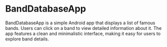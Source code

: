 # BandDatabaseApp
BandDatabaseApp is a simple Android app that displays a list of famous bands. Users can click on a band to view detailed information about it. The app features a clean and minimalistic interface, making it easy for users to explore band details.
